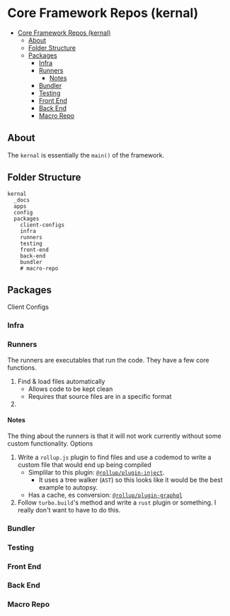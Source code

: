 # Core Framework Repos (kernal)
- [Core Framework Repos (kernal)](#core-framework-repos-kernal)
  - [About](#about)
  - [Folder Structure](#folder-structure)
  - [Packages](#packages)
    - [Infra](#infra)
    - [Runners](#runners)
      - [Notes](#notes)
    - [Bundler](#bundler)
    - [Testing](#testing)
    - [Front End](#front-end)
    - [Back End](#back-end)
    - [Macro Repo](#macro-repo)

## About
The `kernal` is essentially the `main()` of the framework.

## Folder Structure
```
kernal
  _docs
  apps
  config
  packages
    client-configs
    infra
    runners
    testing
    front-end
    back-end
    bundler
    # macro-repo
```

## Packages
Client Configs
### Infra

### Runners
The runners are executables that run the code. They have a few core functions.
1. Find & load files automatically
   - Allows code to be kept clean
   - Requires that source files are in a specific format
2. 

#### Notes
The thing about the runners is that it will not work currently without some custom functionality. Options

1. Write a `rollup.js` plugin to find files and use a codemod to write a custom file that would end up being compiled
   - Simplilar to this plugin: [`@rollup/plugin-inject`](https://github.com/rollup/plugins/tree/master/packages/inject).
     - It uses a tree walker (`AST`) so this looks like it would be the best example to autopsy.
   - Has a cache, es conversion: [`@rollup/plugin-graphql`](https://github.com/rollup/plugins/tree/master/packages/graphql)
2. Follow `turbo.build`'s method and write a `rust` plugin or something. I really don't want to have to do this.

### Bundler


### Testing
### Front End
### Back End
### Macro Repo
